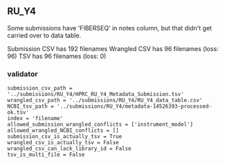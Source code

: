 ## RU_Y4

Some submissions have 'FIBERSEQ' in notes column, but that didn't get carried over to data table.

Submission CSV has 192 filenames
Wrangled CSV has 96 filenames (loss: 96)
TSV has 96 filenames (loss: 0)

### validator
```
submission_csv_path = '../submissions/RU_Y4/HPRC_RU_Y4_Metadata_Submission.tsv'
wrangled_csv_path = '../submissions/RU_Y4/RU_Y4_data_table.csv'
NCBI_tsv_path = '../submissions/RU_Y4/metadata-14526393-processed-ok.tsv'
index = 'filename'
allowed_submission_wrangled_conflicts = ['instrument_model']
allowed_wrangled_NCBI_conflicts = []
submission_csv_is_actually_tsv = True
wrangled_csv_is_actually_tsv = False
wrangled_csv_can_lack_library_id = False
tsv_is_multi_file = False
```
